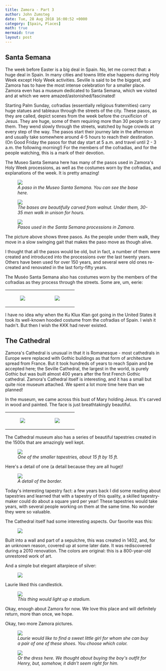 ```yaml
---
title: Zamora - Part 3
author: John Zumsteg
date: Tue, 28 Aug 2018 16:00:52 +0000
category: [Spain, Places]
math: true
mermaid: true
layout: post
---
```

<h2>Santa Semana</h2>
The week before Easter is a big deal in Spain. No, let me correct that: a huge deal in Spain. In many cities and towns little else happens during Holy Week except Holy Week activities. Seville is said to be the biggest, and Zamora has to have the most intense celebration for a smaller place. Zamora even has a museum dedicated to Santa Semana, which we visited and at which we were amazed/astonished/fascinated!

Starting Palm Sunday, cofradias (essentially religious fraternities) carry huge statues and tableaux through the streets of the city. These pasos, as they are called, depict scenes from the week before the cruxificion of Jesus. They are huge, some of them requiring more than 30 people to carry them. They wend slowly through the streets, watched by huge crowds at every step of the way. The pasos start their journey late in the afternoon and usually take somewhere around 4-5 hours to reach their destination. (On Good Friday the pasos for that day start at 5 a.m. and travel until 2 - 3 a.m. the following morning!) For the members of the cofradias, and for the people watching, this is a mark of their devotion.

The Museo Santa Semana here has many of the pasos used in Zamora's Holy Week processions, as well as the costumes worn by the cofradias, and explanations of the week. It is pretty amazing!

<figure>
	<img src="{{site.url}}/assets/images/2018/08/DSC04585.jpg"/>
	<figcaption><em>A paso in the Museo Santa Semana. You can see the base here.</em></figcaption>
</figure>



<figure>
	<img src="{{site.url}}/assets/images/2018/08/DSC04597.jpg"/>
	<figcaption><em>The bases are beautifully carved from walnut. Under them, 30-35 men walk in unison for hours.</em></figcaption>
</figure>



<figure>
	<img src="{{site.url}}/assets/images/2018/08/DSC04595.jpg"/>
	<figcaption><em>Pasos used in the Santa Semana processions in Zamora.</em></figcaption>
</figure>



The picture above shows three pasos. As the people under them walk, they move in a slow swinging gait that makes the paso move as though alive.

I thought that all the pasos would be old, but in fact, a number of them were created and introduced into the processions over the last twenty years. Others have been used for over 150 years, and several were old ones re-created and renovated in the last forty-fifty years.

The Muséo Santa Semana also has costumes worn by the members of the cofradias as they process through the streets. Some are, um, eerie:
<table>
<tbody>
<tr>
<td><figure>
	<img src="{{site.url}}/assets/images/2018/08/DSC04600.jpg"/>
	<figcaption></figcaption>
</figure>

</td>
<td><figure>
	<img src="{{site.url}}/assets/images/2018/08/DSC04596.jpg"/>
	<figcaption></figcaption>
</figure>

</td>
</tr>
</tbody>
</table>
I have no idea why when the Ku Klux Klan got going in the United States it took its well-known hooded costume from the cofradias of Spain. I wish it hadn't. But then I wish the KKK had never existed.
<h2>The Cathedral</h2>
Zamora's Cathedral is unusual in that it is Romanesque - most cathedrals in Europe were replaced with Gothic buildings as that form of architecture spread from France. But it took hundreds of years to reach Spain and be accepted here; the Seville Cathedral, the largest in the world, is purely Gothic but was built almost 400 years after the first French Gothic cathedral. Zamora's Cathedral itself is interesting, and it has a small but quite nice museum attached. We spent a lot more time here than we planned!

In the museum, we came across this bust of Mary holding Jesus. It's carved in wood and painted. The face is just breathtakingly beautiful.
<table>
<tbody>
<tr>
<td><figure>
	<img src="{{site.url}}/assets/images/2018/08/DSC04660.jpg"/>
	<figcaption></figcaption>
</figure>

</td>
<td><figure>
	<img src="{{site.url}}/assets/images/2018/08/DSC04662.jpg"/>
	<figcaption></figcaption>
</figure>

</td>
</tr>
</tbody>
</table>
The Cathedral museum also has a series of beautiful tapestries created in the 1500s that are amazingly well kept.

<figure>
	<img src="{{site.url}}/assets/images/2018/08/DSC04670.jpg"/>
	<figcaption><em>One of the smaller tapestries, about 15 ft by 15 ft.</em></figcaption>
</figure>



Here's a detail of one (a detail because they are all huge)!

<figure>
	<img src="{{site.url}}/assets/images/2018/08/DSC04674.jpg"/>
	<figcaption><em>A detail of the border.</em></figcaption>
</figure>



Today's interesting tapestry fact: a few years back I did some reading about tapestries and learned that with a tapestry of this quality, a skilled tapestry-maker could do about a square yard per year! These tapestries would take years, with several people working on them at the same time. No wonder they were so valuable.

The Cathedral itself had some interesting aspects. Our favorite was this:<figure>
	<img src="{{site.url}}/assets/images/2018/08/DSC04697.jpg"/>
	<figcaption></figcaption>
</figure>

Built into a wall and part of a sepulchre, this was created in 1402, and, for an unknown reason, covered up at some later date. It was rediscovered during a 2010 renovation. The colors are original: this is a 800-year-old unrestored work of art.

And a simple but elegant altarpiece of silver:

<figure>
	<img src="{{site.url}}/assets/images/2018/08/DSC04692.jpg"/>
	<figcaption></figcaption>
</figure>

Laurie liked this candlestick.

<figure>
	<img src="{{site.url}}/assets/images/2018/08/DSC04668.jpg"/>
	<figcaption><em>This thing would light up a stadium.</em></figcaption>
</figure>



Okay, enough about Zamora for now. We love this place and will definitely return, more than once, we hope.

Okay, two more Zamora pictures.

<figure>
	<img src="{{site.url}}/assets/images/2018/08/DSC04627.jpg"/>
	<figcaption><em>Laurie would like to find a sweet little girl for whom she can buy a pair of one of these shoes. You choose which color.</em></figcaption>
</figure>



<figure>
	<img src="{{site.url}}/assets/images/2018/08/DSC04632.jpg"/>
	<figcaption><em>Or the dress here. We thought about buying the boy's outfit for Henry, but, somehow, it didn't seem right for him.</em></figcaption>
</figure>



&nbsp;

